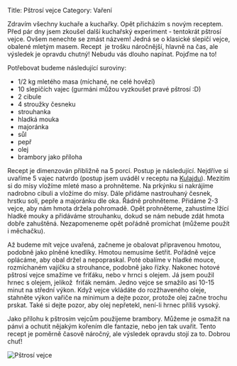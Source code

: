 Title: Pštrosí vejce
Category: Vaření

Zdravím všechny kuchaře a kuchařky. Opět přicházím s novým receptem.
Před pár dny jsem zkoušel další kuchařský experiment - tentokrát pštrosí
vejce. Ovšem nenechte se zmást názvem! Jedná se o klasické slepičí
vejce, obalené mletým masem. Recept  je trošku náročnější, hlavně na
čas, ale výsledek je opravdu chutný! Nebudu vás dlouho napínat. Pojďme
na to!

Potřebovat budeme následující suroviny:

- 1/2 kg mletého masa (míchané, ne celé hovězí)
- 10 slepičích vajec (gurmáni můžou vyzkoušet pravé pštrosí :D)
- 2 cibule
- 4 stroužky česneku
- strouhanka
- hladká mouka
- majoránka
- sůl
- pepř
- olej
- brambory jako příloha

Recept je dimenzován přibližně na 5 porcí. Postup je následující.
Nejdříve si uvaříme 5 vajec natvrdo (postup jsem uváděl v receptu na
[Kulajdu]({filename}2010-02-08_kulajda.md)). Mezitím si do mísy vložíme mleté maso a prohněteme. Na
prkýnku si nakrájíme nadrobno cibuli a vložíme do mísy. Dále přidáme
nastrouhaný česnek, hrstku soli, pepře a majoránku dle oka. Řádně
prohněteme. Přidáme 2-3 vejce, aby nám hmota držela pohromadě. Opět
prohněteme, zahustíme lžící hladké mouky a přidáváme strouhanku, dokud
se nám nebude zdát hmota dobře zahuštěná. Nezapomeneme opět pořádně
promíchat (můžeme použít i měchačku).

Až budeme mít vejce uvařená, začneme je obalovat připravenou hmotou,
podobně jako plněné knedlíky. Hmotou nemusíme šetřit. Pořádně vejce
oplácáme, aby obal držel a nepopraskal. Poté obalíme v hladké mouce,
rozmíchaném vajíčku a strouhance, podobně jako řízky. Nakonec hotové
pštrosí vejce smažíme ve friťáku, nebo v hrnci s olejem. Já jsem použil
hrnec s olejem, jelikož  friťák nemám. Jedno vejce se smažilo asi 10-15
minut na střední výkon. Když vejce vkládáte do rozžhaveného oleje,
stahněte výkon vařiče na minimum a dejte pozor, protože olej začne
trochu prskat. Také si dejte pozor, aby olej nepřetekl, není-li hrnec
příliš vysoký.

Jako přílohu k pštrosím vejcům použijeme brambory. Můžeme je osmažit na
pánvi a ochutit nějakým kořením dle fantazie, nebo jen tak uvařit. Tento
recept je poměrně časově náročný, ale výsledek opravdu stojí za to.
Dobrou chuť!

![Pštrosí vejce]({filename}images/pstrosi-vejce.jpg)
